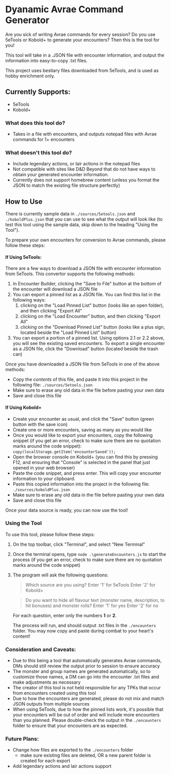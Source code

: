 # Dyanamic Avrae Command Generator

Are you sick of writing Avrae commands for every session? Do you use 5eTools or Kobold+ to generate your encounters? Then this is the tool for you!

This tool will take in a .JSON file with encounter information, and output the information into easy-to-copy .txt files.

This project uses bestiary files downloaded from 5eTools, and is used as hobby enrichment only.

## Currently Supports:

- 5eTools
- Kobold+

### What does this tool do?

- Takes in a file with encounters, and outputs notepad files with Avrae commands for 1+ encounters

### What doesn't this tool do?

- Include legendary actions, or lair actions in the notepad files
- Not compatible with sites like D&D Beyond that do not have ways to obtain your generated encounter information.
- Currently does not support homebrew content (unless you format the JSON to match the existing file structure perfectly)

## How to Use

There is currently sample data in `./sources/5etools.json` and `./koboldPlus.json` that you can use to see what the output will look like (to test this tool using the sample data, skip down to the heading "Using the Tool").

To prepare your own encounters for conversion to Avrae commands, please follow these steps:

#### If Using 5eTools:

There are a few ways to download a JSON file with encounter information from 5eTools. This convertor supports the following methods:

1. In Encounter Builder, clicking the "Save to File" button at the bottom of the encounter will download a JSON file
2. You can export a pinned list as a JSON file. You can find this list in the following ways:
   1. clicking on the "Load Pinned List" button (looks like an open folder), and then clicking "Export All"
   2. clicking on the "Load Encounter" button, and then clicking "Export All"
   3. clicking on the "Download Pinned List" button (looks like a plus sign, located beside the "Load Pinned List" button)
3. You can export a portion of a pinned list. Using options 2.1 or 2.2 above, you will see the existing saved encounters. To export a single encounter as a JSON file, click the "Download" button (located beside the trash can)

Once you have downloaded a JSON file from 5eTools in one of the above methods:

- Copy the _contents_ of this file, and paste it into this project in the following file: `./sources/5etools.json`
- Make sure to erase any old data in the file before pasting your own data
- Save and close this file

#### If Using Kobold+

- Create your encounter as usual, and click the "Save" button (green button with the save icon)
- Create one or more encounters, saving as many as you would like
- Once you would like to export your encounters, copy the following snippet (if you get an error, check to make sure there are no quotation marks around the code snippet): `copy(localStorage.getItem('encounterSaved'));`
- Open the browser console on Kobold+ (you can find this by pressing F12, and ensuring that "Console" is selected in the panel that just opened in your web browser)
- Paste the code snippet, and press enter. This will copy your encounter information to your clipboard.
- Paste this copied information into the project in the following file: `./sources/koboldPlus.json`
- Make sure to erase any old data in the file before pasting your own data
- Save and close this file

Once your data source is ready, you can now use the tool!

### Using the Tool

To use this tool, please follow these steps:

1. On the top toolbar, click "Terminal", and select "New Terminal"
2. Once the terminal opens, type `node .\generateEncounters.js` to start the process (if you get an error, check to make sure there are no quotation marks around the code snippet)
3. The program will ask the following questions:

   > Which source are you using?
   > Enter '1' for 5eTools
   > Enter '2' for Kobold+

   > Do you want to hide all flavour text (monster name, description, to hit bonuses) and monster rolls?
   > Enter '1' for yes
   > Enter '2' for no

   For each question, enter only the numbers **1** or **2**.

   The process will run, and should output .txt files in the `./encounters` folder. You may now copy and paste during combat to your heart's content!

### Consideration and Caveats:

- Due to this being a tool that automatically generates Avrae commands, DMs should still review the output prior to session to ensure accuracy
- The monster and group names are generated automatically, so to customize those names, a DM can go into the encounter .txt files and make adjustments as necessary
- The creator of this tool is not held responsible for any TPKs that occur from encounters created using this tool
- Due to how the encounters are generated, please do not mix and match JSON outputs from multiple sources
- When using 5eTools, due to how the pinned lists work, it's possible that your encounters will be out of order and will include more encounters than you planned. Please double-check the output in the `./encounters` folder to ensure that your encounters are as expected.

### Future Plans:

- Change how files are exported to the `./encounters` folder
  - make sure existing files are deleted, OR a new parent folder is created for each export
- Add legendary actions and lair actions support
